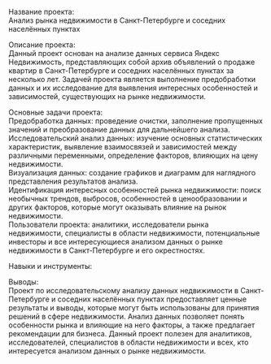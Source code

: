 Название проекта:<br>
Анализ рынка недвижимости в Санкт-Петербурге и соседних населённых пунктах

Описание проекта:<br>
Данный проект основан на анализе данных сервиса Яндекс Недвижимость, представляющих собой архив объявлений о продаже квартир в Санкт-Петербурге и соседних населённых пунктах за несколько лет. Задачей проекта является выполнение предобработки данных и их исследование для выявления интересных особенностей и зависимостей, существующих на рынке недвижимости.

Основные задачи проекта:<br>
Предобработка данных: проведение очистки, заполнение пропущенных значений и преобразование данных для дальнейшего анализа.<br>
Исследовательский анализ данных: изучение основных статистических характеристик, выявление взаимосвязей и зависимостей между различными переменными, определение факторов, влияющих на цену недвижимости.<br>
Визуализация данных: создание графиков и диаграмм для наглядного представления результатов анализа.<br>
Идентификация интересных особенностей рынка недвижимости: поиск необычных трендов, выбросов, особенностей в ценообразовании и других факторов, которые могут оказывать влияние на рынок недвижимости.<br>
Пользователи проекта: аналитики, исследователи рынка недвижимости, специалисты в области недвижимости, потенциальные инвесторы и все интересующиеся анализом данных о рынке недвижимости в Санкт-Петербурге и его окрестностях.

Навыки и инструменты:

Выводы:<br>
Проект по исследовательскому анализу данных недвижимости в Санкт-Петербурге и соседних населённых пунктах предоставляет ценные результаты и выводы, которые могут быть использованы для принятия решений в сфере недвижимости. Анализ данных позволяет понять особенности рынка и влияющие на него факторы, а также предлагает рекомендации для бизнеса. Данный проект полезен для аналитиков, исследователей, специалистов в области недвижимости и всех, кто интересуется анализом данных о рынке недвижимости.
